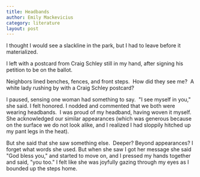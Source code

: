 ```yaml
---
title: Headbands
author: Emily Mackevicius
category: literature
layout: post
---
```


I thought I would see a slackline in the park, but I had to leave before it materialized. 

I left with a postcard from Craig Schley still in my hand, after signing his petition to be on the ballot. 

Neighbors lined benches, fences, and front steps.  How did they see me?  A white lady rushing by with a Craig Schley postcard?

I paused, sensing one woman had something to say.  "I see myself in you," she said. I felt honored. I nodded and commented that we both were wearing headbands.  I was proud of my headband, having woven it myself.  She acknowledged our similar appearances (which was generous because on the surface we do not look alike, and I realized I had sloppily hitched up my pant legs in the heat).  

But she said that she saw something else.  Deeper? Beyond appearances? I forget what words she used. But when she saw I got her message she said "God bless you," and started to move on, and I pressed my hands together and said, "you too." I felt like she was joyfully gazing through my eyes as I bounded up the steps home. 
